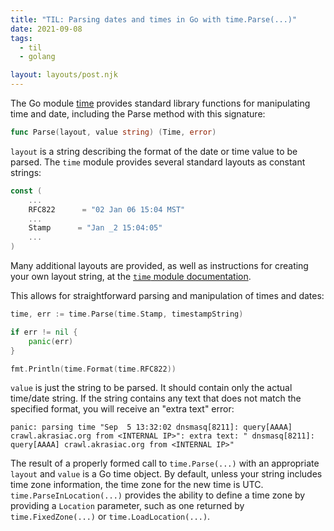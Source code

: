 ```yaml
---
title: "TIL: Parsing dates and times in Go with time.Parse(...)"
date: 2021-09-08
tags:
  - til
  - golang

layout: layouts/post.njk
---
```


The Go module [time](https://pkg.go.dev/time) provides standard library functions for manipulating time and date, including the Parse method with this signature:

```go
func Parse(layout, value string) (Time, error)
```

`layout` is a string describing the format of the date or time value to be parsed. The `time` module provides several standard layouts as constant strings:

```go
const (
    ...
    RFC822      = "02 Jan 06 15:04 MST"
    ...
    Stamp      = "Jan _2 15:04:05"
    ...
)
```

Many additional layouts are provided, as well as instructions for creating your own layout string, at the [`time` module documentation](https://pkg.go.dev/time#pkg-constants).

This allows for straightforward parsing and manipulation of times and dates:

```go
time, err := time.Parse(time.Stamp, timestampString)

if err != nil {
    panic(err)
}

fmt.Println(time.Format(time.RFC822))
```

`value` is just the string to be parsed. It should contain only the actual time/date string. If the string contains any text that does not match the specified format, you will receive an "extra text" error:

```log
panic: parsing time "Sep  5 13:32:02 dnsmasq[8211]: query[AAAA] crawl.akrasiac.org from <INTERNAL IP>": extra text: " dnsmasq[8211]: query[AAAA] crawl.akrasiac.org from <INTERNAL IP>" 
```

The result of a properly formed call to `time.Parse(...)` with an appropriate `layout` and `value` is a Go time object. By default, unless your string includes time zone information, the time zone for the new time is UTC. `time.ParseInLocation(...)` provides the ability to define a time zone by providing a `Location` parameter, such as one returned by `time.FixedZone(...)` or `time.LoadLocation(...)`.

